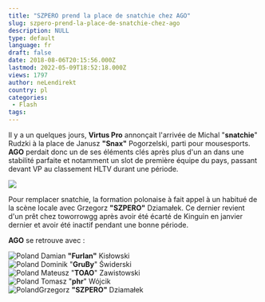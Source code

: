 ```yaml
---
title: "SZPERO prend la place de snatchie chez AGO"
slug: szpero-prend-la-place-de-snatchie-chez-ago
description: NULL
type: default
language: fr
draft: false
date: 2018-08-06T20:15:56.000Z
lastmod: 2022-05-09T18:52:18.000Z
views: 1797
author: neLendirekt
country: pl
categories:
 - Flash
tags:
---
```

Il y a un quelques jours, **Virtus Pro** annonçait l'arrivée de Michal "**snatchie**" Rudzki à la place de Janusz **"Snax"** Pogorzelski, parti pour mousesports. **AGO** perdait donc un de ses éléments clés après plus d'un an dans une stabilité parfaite et notamment un slot de première équipe du pays, passant devant VP au classement HLTV durant une période.

![](https://flickshot-ue.s3.eu-west-2.amazonaws.com/flickshot/article/5b68a3ade33c6/images/wtVak4LwJs0aRQPf4IiMJN5Y0u0udaobGdI5sjy0.jpeg)

Pour remplacer snatchie, la formation polonaise à fait appel à un habitué de la scène locale avec Grzegorz **"SZPERO"** Dziamałek. Ce dernier revient d'un prêt chez toworrowgg après avoir été écarté de Kinguin en janvier dernier et avoir été inactif pendant une bonne période.

**[](Virtus.pro)AGO** se retrouve avec :

![Poland](/images/countries/pl.svg)⁠ Damian **"Furlan"** Kisłowski  
![Poland](/images/countries/pl.svg)⁠ Dominik "**GruBy**" Świderski  
![Poland](/images/countries/pl.svg)⁠ Mateusz "**TOAO**" Zawistowski  
![Poland](/images/countries/pl.svg)⁠ Tomasz "**phr**" Wójcik  
![Poland](/images/countries/pl.svg)⁠Grzegorz **"SZPERO"** Dziamałek
